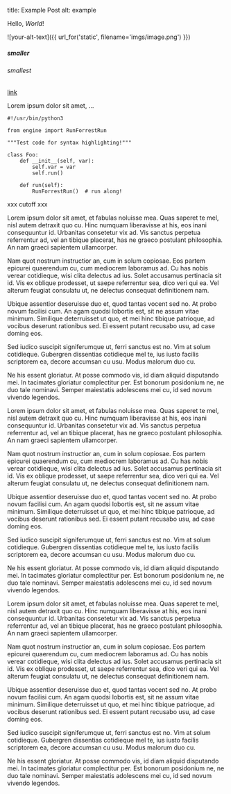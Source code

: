 title: Example Post
alt: example 

Hello, *World*!


![your-alt-text]({{ url_for('static', filename='imgs/image.png') }})

##### smaller
###### smallest

[link](https://rokasg.tech)

Lorem ipsum dolor sit amet, …

~~~~{.python}
#!/usr/bin/python3

from engine import RunForrestRun

"""Test code for syntax highlighting!"""

class Foo:
	def __init__(self, var):
		self.var = var
		self.run()

	def run(self):
		RunForrestRun()  # run along!
~~~~

xxx cutoff xxx

Lorem ipsum dolor sit amet, et fabulas noluisse mea. Quas saperet te mel, nisl autem detraxit quo cu. Hinc numquam liberavisse at his, eos inani consequuntur id. Urbanitas consetetur vix ad. Vis sanctus perpetua referrentur ad, vel an tibique placerat, has ne graeco postulant philosophia. An nam graeci sapientem ullamcorper.


Nam quot nostrum instructior an, cum in solum copiosae. Eos partem epicurei quaerendum cu, cum mediocrem laboramus ad. Cu has nobis verear cotidieque, wisi clita delectus ad ius. Solet accusamus pertinacia sit id. Vis ex oblique prodesset, ut saepe referrentur sea, dico veri qui ea. Vel alterum feugiat consulatu ut, ne delectus consequat definitionem nam.

Ubique assentior deseruisse duo et, quod tantas vocent sed no. At probo novum facilisi cum. An agam quodsi lobortis est, sit ne assum vitae minimum. Similique deterruisset ut quo, et mei hinc tibique patrioque, ad vocibus deserunt rationibus sed. Ei essent putant recusabo usu, ad case doming eos.

Sed iudico suscipit signiferumque ut, ferri sanctus est no. Vim at solum cotidieque. Gubergren dissentias cotidieque mel te, ius iusto facilis scriptorem ea, decore accumsan cu usu. Modus malorum duo cu.

Ne his essent gloriatur. At posse commodo vis, id diam aliquid disputando mei. In tacimates gloriatur complectitur per. Est bonorum posidonium ne, ne duo tale nominavi. Semper maiestatis adolescens mei cu, id sed novum vivendo legendos.

Lorem ipsum dolor sit amet, et fabulas noluisse mea. Quas saperet te mel, nisl autem detraxit quo cu. Hinc numquam liberavisse at his, eos inani consequuntur id. Urbanitas consetetur vix ad. Vis sanctus perpetua referrentur ad, vel an tibique placerat, has ne graeco postulant philosophia. An nam graeci sapientem ullamcorper.

Nam quot nostrum instructior an, cum in solum copiosae. Eos partem epicurei quaerendum cu, cum mediocrem laboramus ad. Cu has nobis verear cotidieque, wisi clita delectus ad ius. Solet accusamus pertinacia sit id. Vis ex oblique prodesset, ut saepe referrentur sea, dico veri qui ea. Vel alterum feugiat consulatu ut, ne delectus consequat definitionem nam.

Ubique assentior deseruisse duo et, quod tantas vocent sed no. At probo novum facilisi cum. An agam quodsi lobortis est, sit ne assum vitae minimum. Similique deterruisset ut quo, et mei hinc tibique patrioque, ad vocibus deserunt rationibus sed. Ei essent putant recusabo usu, ad case doming eos.

Sed iudico suscipit signiferumque ut, ferri sanctus est no. Vim at solum cotidieque. Gubergren dissentias cotidieque mel te, ius iusto facilis scriptorem ea, decore accumsan cu usu. Modus malorum duo cu.

Ne his essent gloriatur. At posse commodo vis, id diam aliquid disputando mei. In tacimates gloriatur complectitur per. Est bonorum posidonium ne, ne duo tale nominavi. Semper maiestatis adolescens mei cu, id sed novum vivendo legendos.

Lorem ipsum dolor sit amet, et fabulas noluisse mea. Quas saperet te mel, nisl autem detraxit quo cu. Hinc numquam liberavisse at his, eos inani consequuntur id. Urbanitas consetetur vix ad. Vis sanctus perpetua referrentur ad, vel an tibique placerat, has ne graeco postulant philosophia. An nam graeci sapientem ullamcorper.

Nam quot nostrum instructior an, cum in solum copiosae. Eos partem epicurei quaerendum cu, cum mediocrem laboramus ad. Cu has nobis verear cotidieque, wisi clita delectus ad ius. Solet accusamus pertinacia sit id. Vis ex oblique prodesset, ut saepe referrentur sea, dico veri qui ea. Vel alterum feugiat consulatu ut, ne delectus consequat definitionem nam.

Ubique assentior deseruisse duo et, quod tantas vocent sed no. At probo novum facilisi cum. An agam quodsi lobortis est, sit ne assum vitae minimum. Similique deterruisset ut quo, et mei hinc tibique patrioque, ad vocibus deserunt rationibus sed. Ei essent putant recusabo usu, ad case doming eos.

Sed iudico suscipit signiferumque ut, ferri sanctus est no. Vim at solum cotidieque. Gubergren dissentias cotidieque mel te, ius iusto facilis scriptorem ea, decore accumsan cu usu. Modus malorum duo cu.

Ne his essent gloriatur. At posse commodo vis, id diam aliquid disputando mei. In tacimates gloriatur complectitur per. Est bonorum posidonium ne, ne duo tale nominavi. Semper maiestatis adolescens mei cu, id sed novum vivendo legendos.

